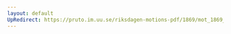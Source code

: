 ```yaml
---
layout: default
UpRedirect: https://pruto.im.uu.se/riksdagen-motions-pdf/1869/mot_1869__ak__294/mot_1869__ak__294-002.pdf
---
```

